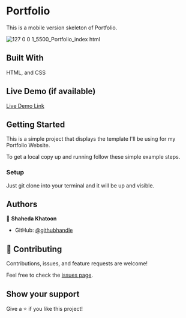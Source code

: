 # Portfolio
This is a mobile version skeleton of Portfolio.

![127 0 0 1_5500_Portfolio_index html](https://user-images.githubusercontent.com/73285210/154317234-81177ea9-e178-439b-9834-2f08c2e79168.png)


## Built With

HTML, and CSS

## Live Demo (if available)

[Live Demo Link](http://127.0.0.1:5500/Portfolio/index.html)


## Getting Started

This is a simple project that displays the template I'll be using for my Portfolio Website.

To get a local copy up and running follow these simple example steps.

### Setup
Just git clone into your terminal and it will be up and visible.


## Authors

👤 **Shaheda Khatoon**

- GitHub: [@githubhandle](https://github.com/shahedakhatoon)

## 🤝 Contributing

Contributions, issues, and feature requests are welcome!

Feel free to check the [issues page](../../issues/).

## Show your support

Give a ⭐️ if you like this project!

